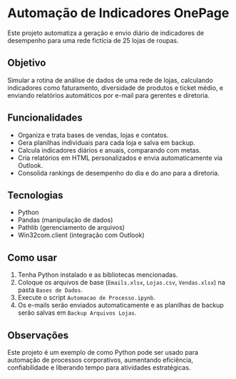 # Automação de Indicadores OnePage

Este projeto automatiza a geração e envio diário de indicadores de desempenho para uma rede fictícia de 25 lojas de roupas.

## Objetivo
Simular a rotina de análise de dados de uma rede de lojas, calculando indicadores como faturamento, diversidade de produtos e ticket médio, e enviando relatórios automáticos por e-mail para gerentes e diretoria.

## Funcionalidades
- Organiza e trata bases de vendas, lojas e contatos.
- Gera planilhas individuais para cada loja e salva em backup.
- Calcula indicadores diários e anuais, comparando com metas.
- Cria relatórios em HTML personalizados e envia automaticamente via Outlook.
- Consolida rankings de desempenho do dia e do ano para a diretoria.

## Tecnologias
- Python
- Pandas (manipulação de dados)
- Pathlib (gerenciamento de arquivos)
- Win32com.client (integração com Outlook)

## Como usar
1. Tenha Python instalado e as bibliotecas mencionadas.
2. Coloque os arquivos de base (`Emails.xlsx`, `Lojas.csv`, `Vendas.xlsx`) na pasta `Bases de Dados`.
3. Execute o script `Automacao de Processo.ipynb`.
4. Os e-mails serão enviados automaticamente e as planilhas de backup serão salvas em `Backup Arquivos Lojas`.

## Observações
Este projeto é um exemplo de como Python pode ser usado para automação de processos corporativos, aumentando eficiência, confiabilidade e liberando tempo para atividades estratégicas.
